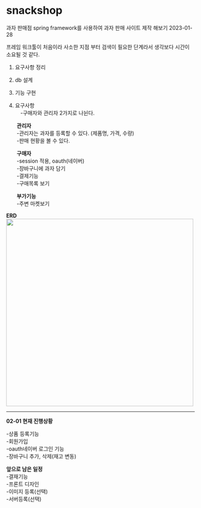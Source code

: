 # snackshop
과자 판매점
spring framework를 사용하여 과자 판매 사이트 제작 해보기 2023-01-28

프레임 워크툴이 처음이라 사소한 지점 부터 검색이 필요한 단계라서 생각보다 시간이 소요될 것 같다. 
1. 요구사항 정리
2. db 설계
3. 기능 구현
  


1. 요구사항  
　-구매자와 관리자 2가지로 나뉜다.  
      
     
　　**관리자**  
　　-관리자는 과자를 등록할 수 있다. (제품명, 가격, 수량)  
　　-판매 현황을 볼 수 있다.  
    
    
　　**구매자**  
　　-session 적용, oauth(네이버)  
　　-장바구니에 과자 담기  
　　-결제기능  
　　-구매목록 보기  
    
  
　　**부가기능**  
　　-주변 마켓보기  
      
      
**ERD**  
<img src="https://user-images.githubusercontent.com/110438208/216034786-25e3a257-742f-4912-ba4f-d3ad14e5c79d.png" width="500" height="500"/>  


-----------------------------------------------------------------
**02-01 현재 진행상황**  
  
-상품 등록기능  
-회원가입  
-oauth네이버 로그인 기능  
-장바구니 추가, 삭제(재고 변동)  

**앞으로 남은 일정**  
-결재기능  
-프론트 디자인   
-이미지 등록(선택)  
-서버등록(선택)  


  
